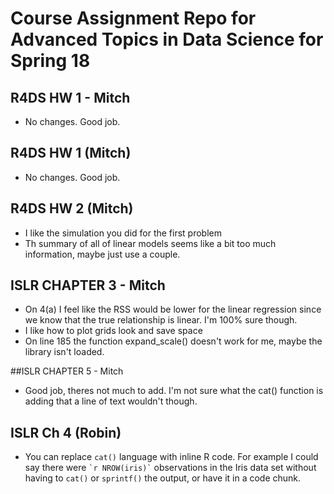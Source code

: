 
# Course Assignment Repo for Advanced Topics in Data Science for Spring 18


## R4DS HW 1 - Mitch
- No changes. Good job. 


## R4DS HW 1 (Mitch)
* No changes. Good job. 

## R4DS HW 2 (Mitch)
- I like the simulation you did for the first problem
- Th summary of all of linear models seems like a bit too much information, maybe just use a couple. 

## ISLR CHAPTER 3 - Mitch
- On 4(a) I feel like the RSS would be lower for the linear regression since we know that the true relationship is linear. I'm 100% sure though. 
- I like how to plot grids look and save space
- On line 185 the function expand_scale() doesn't work for me, maybe the library isn't loaded.

##ISLR CHAPTER 5 - Mitch
- Good job, theres not much to add. I'm not sure what the cat() function is adding that a line of text wouldn't though. 

## ISLR Ch 4 (Robin)
- You can replace `cat()` language with inline R code. For example I could say there were ``` `r NROW(iris)` ``` observations in the Iris data set without having to `cat()` or `sprintf()` the output, or have it in a code chunk. 
